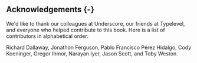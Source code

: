 ## Acknowledgements {-}

We'd like to thank our colleagues at Underscore,
our friends at Typelevel,
and everyone who helped contribute to this book.
Here is a list of contributors in alphabetical order:

Richard Dallaway,
Jonathon Ferguson,
Pablo Francisco Pérez Hidalgo,
Cody Koeninger,
Gregor Ihmor,
Narayan Iyer,
Jason Scott,
and Toby Weston.
